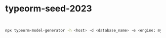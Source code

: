 # typeorm-seed-2023
```sh


npx typeorm-model-generator -h <host> -d <database_name> -e <engine: mysql|postgres> -u <username> -x <password> --ssl


```
